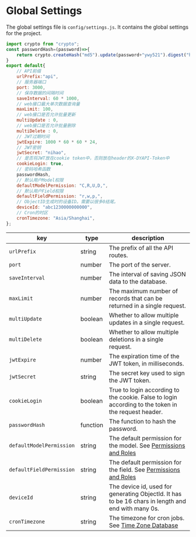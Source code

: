 # Global Settings

The global settings file is `config/settings.js`. It contains the global settings for the project.

```js
import crypto from "crypto";
const passwordHash=(password)=>{
    return crypto.createHash("md5").update(password+"ywy521").digest("hex");
}
export default{
    // API前缀
    urlPrefix:"api",
    // 服务器端口
    port: 3000,
    // 保存数据的间隔时间
    saveInterval: 60 * 1000,
    // web接口最大单次数据查询量
    maxLimit: 100,
    // web接口是否允许批量更新
    multiUpdate : 0,
    // web接口是否允许批量删除
    multiDelete : 0,
    // JWT过期时间
    jwtExpire: 1000 * 60 * 60 * 24,
    // JWT密钥
    jwtSecret: "nihao",
    // 是否将JWT放在cookie token中，否则放在header的X-DYAPI-Token中
    cookieLogin: true,
    // 密码哈希函数
    passwordHash,
    // 默认用户Model权限
    defaultModelPermission: "C,R,U,D,",
    // 默认用户Field权限
    defaultFieldPermission: "r,w,p,",
    // ObjectID生成时的设备ID。需要以很多0结尾。
    deviceId: "abc1230000000000",
    // Cron的时区
    cronTimezone: "Asia/Shanghai",
};
```
| key | type  | description |
| --- | ---  | --- |
| `urlPrefix` | string | The prefix of all the API routes. |
| `port` | number | The port of the server. |
| `saveInterval` | number | The interval of saving JSON data to the database. |
| `maxLimit` | number | The maximum number of records that can be returned in a single request. |
| `multiUpdate` | boolean | Whether to allow multiple updates in a single request. |
| `multiDelete` | boolean | Whether to allow multiple deletions in a single request. |
| `jwtExpire` | number | The expiration time of the JWT token, in milliseconds. |
| `jwtSecret` | string | The secret key used to sign the JWT token. |
| `cookieLogin` | boolean  | True to login according to the cookie. False to login according to the token in the request header. |
| `passwordHash` | function  | The function to hash the password. |
| `defaultModelPermission` | string | The default permission for the model. See [Permissions and Roles](../guide/authentication.html#permissions-and-roles) |
| `defaultFieldPermission` | string | The default permission for the field. See [Permissions and Roles](../guide/authentication.html#permissions-and-roles)|
| `deviceId` | string | The device id, used for generating ObjectId. It has to be 16 chars in length and end with many 0s. |
| `cronTimezone` | string | The timezone for cron jobs. See [Time Zone Database](https://www.iana.org/time-zones)|

